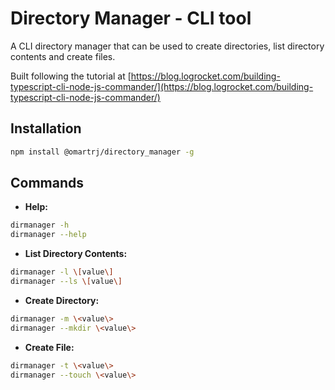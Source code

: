 # Directory Manager - CLI tool

A CLI directory manager that can be used to create directories, list directory contents and create files.

Built following the tutorial at [https://blog.logrocket.com/building-typescript-cli-node-js-commander/](https://blog.logrocket.com/building-typescript-cli-node-js-commander/)

## Installation

```bash
npm install @omartrj/directory_manager -g
```

## Commands

- **Help:**  
```bash
dirmanager -h
dirmanager --help
```

- **List Directory Contents:**  
```bash
dirmanager -l \[value\]
dirmanager --ls \[value\]
```

- **Create Directory:**  
```bash
dirmanager -m \<value\>
dirmanager --mkdir \<value\>
```

- **Create File:**  
```bash
dirmanager -t \<value\>
dirmanager --touch \<value\>
```